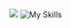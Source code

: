 ![](https://komarev.com/ghpvc/?username=guihlerwe&color=grey)
![![My Skills](https://skillicons.dev/icons?i=js,html,css,java,sql)](https://skillicons.dev)
